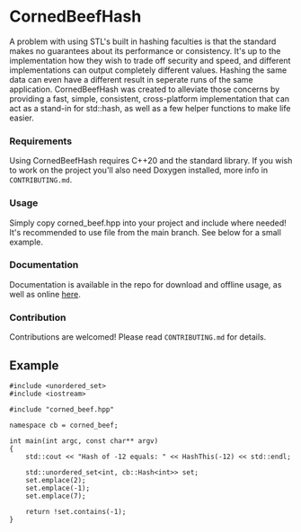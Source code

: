 # CornedBeefHash
A problem with using STL's built in hashing faculties is that the standard makes no guarantees about its performance or consistency. It's up to the implementation how they wish to trade off security and speed, and different implementations can output completely different values. Hashing the same data can even have a different result in seperate runs of the same application. CornedBeefHash was created to alleviate those concerns by providing a fast, simple, consistent, cross-platform implementation that can act as a stand-in for std::hash, as well as a few helper functions to make life easier.

### Requirements
Using CornedBeefHash requires C++20 and the standard library.
If you wish to work on the project you'll also need Doxygen installed, more info in `CONTRIBUTING.md`.

### Usage
Simply copy corned_beef.hpp into your project and include where needed! It's recommended to use file from the main branch. See below for a small example.

### Documentation
Documentation is available in the repo for download and offline usage, as well as online [here](https://aedank0.github.io/corned-beef/docs/html/).

### Contribution
Contributions are welcomed!
Please read `CONTRIBUTING.md` for details.

## Example
```
#include <unordered_set>
#include <iostream>

#include "corned_beef.hpp"

namespace cb = corned_beef;

int main(int argc, const char** argv)
{
    std::cout << "Hash of -12 equals: " << HashThis(-12) << std::endl;

    std::unordered_set<int, cb::Hash<int>> set;
    set.emplace(2);
    set.emplace(-1);
    set.emplace(7);

    return !set.contains(-1);
}
```